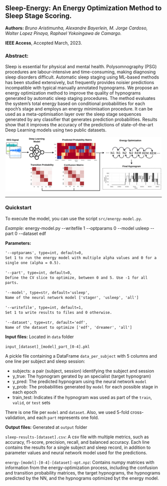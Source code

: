 ## Sleep-Energy: An Energy Optimization Method to Sleep Stage Scoring.

**Authors:** *Bruno Aristimunha, Alexandre Bayerlein, M. Jorge Cardoso, Walter Lopez Pinaya, 
Raphael Yokoingawa de Camargo.* 

**IEEE Access**, Accepted March, 2023.

### Abstract: 
Sleep is essential for physical and mental health. Polysomnography (PSG) procedures
are labour-intensive and time-consuming, making diagnosing sleep disorders difficult. Automatic
sleep staging using ML-based methods has been studied extensively, but frequently provides noisier
predictions incompatible with typical manually annotated hypnograms. We propose an energy
optimization method to improve the quality of hypnograms generated by automatic sleep staging
procedures. The method evaluates the system’s total energy based on conditional probabilities
for each epoch’s stage and employs an energy minimisation procedure. It can be used as a
meta-optimisation layer over the sleep stage sequences generated by any classifier that generates
prediction probabilities. Results show that it improves the accuracy of the predictions of 
state-of-the-art Deep Learning models using two public datasets.

![This is an image](images/sleep-energy-arch.png)

---
### Quickstart

To execute the model, you can use the script `src/energy-model.py`.

*Example:* energy-model.py --writefile 1 --optparams 0 --model usleep --part 0 --dataset edf

**Parameters:**

    '--optparams', type=int, default=0,
    Set 1 to run the energy model with multiple alpha values and 0 for a single one (alpha = 0.5).

    '--part', type=int, default=0,
    Define the CV slice to optimize, between 0 and 5. Use -1 for all parts.

    '--model', type=str, default='usleep',
    Name of the neural network model ['stager', 'usleep', 'all']

    '--writefile', type=int, default=1,
    Set 1 to write results to files and 0 otherwise.

    '--dataset', type=str, default='edf',
    Name of the dataset to optimize ['edf', 'dreamer', 'all']

**Input files:** Located in `data` folder

`input_[dataset]_[model]_part_[0-4].pkl`

A pickle file containing a DataFrame `data_per_subject` with 5 columns and one line per subject and sleep session:

- subjects: a pair (subject, session) identifying the subject and session
- y_true: The hypnogram gerated by an specialist (target hypnogram)
- y_pred: The predicted hypnogram using the neural network `model`
- y_prob: The probabilities generated by `model` for each possible stage in each epoch
- train_test: Indicates if the hypnogram was used as part of the `train`, `valid`, or `test` sets

There is one file per `model` and `dataset`. Also, we used 5-fold cross-validation, and each `part` represents one fold.

**Output files:** Generated at `output` folder

`sleep-results-[dataset].csv`: A csv file with multiple metrics, such as accuracy, f1-score,
precision, recall, and balanced accuracy. Each line contains the results for a single subject and sleep record,
in addition to parameter values and neural network model used for the predictions. 

`energy-[model]-[0-4]-[dataset]-opt.npz`: Contains numpy matrices with information from the energy-optimization
process, including the confusion and transition probability matrices, the target hypnograms, 
the hypnograms predicted by the NN, and the hypnograms optimized byt the energy model.
